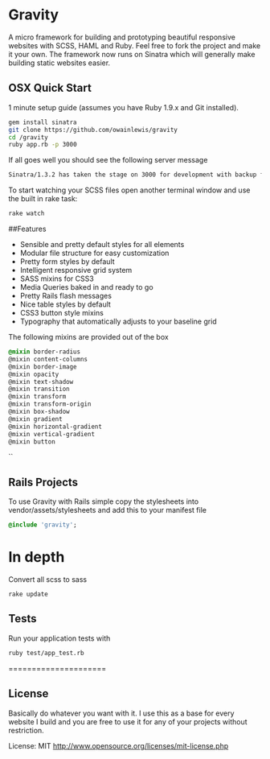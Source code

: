 # Gravity

A micro framework for building and prototyping beautiful responsive websites with SCSS, HAML and Ruby. Feel free to fork the project and make it your own. The framework now runs on Sinatra which will generally make building static websites easier.

## OSX Quick Start

1 minute setup guide (assumes you have Ruby 1.9.x and Git installed).

```bash
gem install sinatra
git clone https://github.com/owainlewis/gravity
cd /gravity
ruby app.rb -p 3000
```

If all goes well you should see the following server message

```bash
Sinatra/1.3.2 has taken the stage on 3000 for development with backup from Thin
```
	
To start watching your SCSS files open another terminal window and use the built in rake task:

```bash
rake watch
```

##Features

+ Sensible and pretty default styles for all elements
+ Modular file structure for easy customization
+ Pretty form styles by default
+ Intelligent responsive grid system
+ SASS mixins for CSS3 
+ Media Queries baked in and ready to go
+ Pretty Rails flash messages
+ Nice table styles by default
+ CSS3 button style mixins
+ Typography that automatically adjusts to your baseline grid

The following mixins are provided out of the box

```css
@mixin border-radius
@mixin content-columns
@mixin border-image
@mixin opacity
@mixin text-shadow
@mixin transition
@mixin transform
@mixin transform-origin
@mixin box-shadow
@mixin gradient
@mixin horizontal-gradient
@mixin vertical-gradient
@mixin button
```
``

## Rails Projects

To use Gravity with Rails simple copy the stylesheets into vendor/assets/stylesheets and add this to your manifest file

```sass
@include 'gravity';
```

# In depth

Convert all scss to sass

    rake update
    
## Tests

Run your application tests with

```bash
ruby test/app_test.rb
```

=====================

## License 

Basically do whatever you want with it. I use this as a base for every website I build and you are free to use it for any of your projects without restriction. 

License: MIT http://www.opensource.org/licenses/mit-license.php